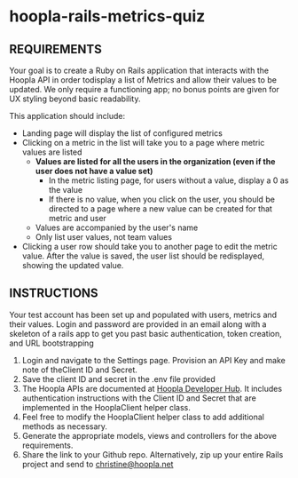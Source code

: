 # hoopla-rails-metrics-quiz

## REQUIREMENTS

Your goal is to create a Ruby on Rails application that interacts with the Hoopla API in order todisplay a
list of Metrics and allow their values to be updated.  We only require a functioning app;
no bonus points are given for UX styling beyond basic readability.

This application should include:
* Landing page will display the list of configured metrics
* Clicking on a metric in the list will take you to a page where metric values are listed
  * __Values are listed for all the users in the organization (even if the user does not have a value set)__
    * In the metric listing page, for users without a value, display a 0 as the value
    * If there is no value, when you click on the user, you should be directed to a page where a new value can be created for that metric and user
  * Values are accompanied by the user's name
  * Only list user values, not team values
* Clicking a user row should take you to another page to edit the metric value. After the value is saved, the user list should be redisplayed, showing the updated value.

## INSTRUCTIONS

Your test account has been set up and populated with users, metrics and their values.  Login and password are provided in an email
along with a skeleton of a rails app to get you past basic authentication, token creation, and URL bootstrapping
1. Login and navigate to the Settings page.  Provision an API Key and make note of theClient ID and Secret.
2. Save the client ID and secret in the .env file provided
3. The Hoopla APIs are documented at ​[Hoopla Developer Hub​](https://developer.hoopla.net). It includes authentication instructions with the Client ID and Secret that are implemented in the HooplaClient helper class.
4. Feel free to modify the HooplaClient helper class to add additional methods as necessary.
5. Generate the appropriate models, views and controllers for the above requirements.
6. Share the link to your Github repo.  Alternatively, zip up your entire Rails project and send to ​christine@hoopla.net


